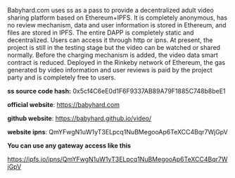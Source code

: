 Babyhard.com uses ss as a pass to provide a decentralized adult video sharing platform based on Ethereum+IPFS. It is completely anonymous, has no review mechanism, data and user information is stored in Ethereum, and files are stored in IPFS. The entire DAPP is completely static and decentralized. Users can access it through http or ipns. At present, the project is still in the testing stage but the video can be watched or shared normally. Before the charging mechanism is added, the video data smart contract is reduced. Deployed in the Rinkeby network of Ethereum, the gas generated by video information and user reviews is paid by the project party and is completely free to users.

**ss source code hash:** 0x5cf4C6eE0d1F6F9337AB89A79F1885C748b8beE1

**official website**: https://babyhard.com

**github website**:
https://babyhard.github.io/video/

**website ipns**:
QmYFwgN1uW1yT3ELpcq1NuBMegooAp6TeXCC4Bqr7WjGpV

**You can use any gateway access like this**

https://ipfs.io/ipns/QmYFwgN1uW1yT3ELpcq1NuBMegooAp6TeXCC4Bqr7WjGpV

